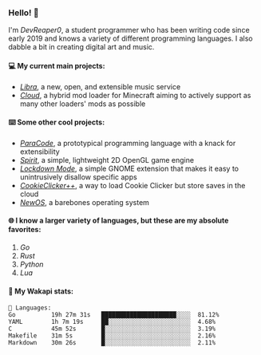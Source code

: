 ### Hello! 👋

I'm _DevReaper0_, a student programmer who has been writing code since early 2019 and knows a variety of different programming languages. I also dabble a bit in creating digital art and music.

#### 💻 My current main projects:

-   _[Libra](https://github.com/LibraMusic)_, a new, open, and extensible music service
-   _[Cloud](https://github.com/CloudLoaderMC/CloudLoader)_, a hybrid mod loader for Minecraft aiming to actively support as many other loaders' mods as possible

#### ⌨️ Some other cool projects:

-   _[ParaCode](https://github.com/ParaCodeLang/ParaCode)_, a prototypical programming language with a knack for extensibility
-   _[Spirit](https://gitlab.com/DevReaper0/SpiritEngine)_, a simple, lightweight 2D OpenGL game engine
-   _[Lockdown Mode](https://github.com/DevReaper0/GNOME-LockdownMode)_, a simple GNOME extension that makes it easy to unintrusively disallow specific apps
-   _[CookieClicker++](https://github.com/DevReaper0/CookieClickerPlusPlus)_, a way to load Cookie Clicker but store saves in the cloud
-   _[NewOS](https://github.com/DevReaper0/NewOS)_, a barebones operating system

#### 🌐 I know a larger variety of languages, but these are my absolute favorites:

1. _Go_
2. _Rust_
3. _Python_
4. _Lua_

#### 📡 My Wakapi stats:

```text
💾 Languages:
Go          19h 27m 31s   █████████████████████░░░░  81.12%
YAML        1h 7m 19s     ██░░░░░░░░░░░░░░░░░░░░░░░  4.68%
C           45m 52s       █░░░░░░░░░░░░░░░░░░░░░░░░  3.19%
Makefile    31m 5s        █░░░░░░░░░░░░░░░░░░░░░░░░  2.16%
Markdown    30m 26s       █░░░░░░░░░░░░░░░░░░░░░░░░  2.11%
```
